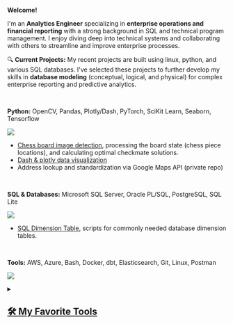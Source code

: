 **Welcome!** 

I'm an **Analytics Engineer** specializing in **enterprise operations and financial reporting** with a strong background in SQL and technical program management. I enjoy diving deep into technical systems and collaborating with others to streamline and improve enterprise processes. 

🔍 **Current Projects:** My recent projects are built using linux, python, and various SQL databases. I've selected these projects to further develop my skills in **database modeling** (conceptual, logical, and physical) for complex enterprise reporting and predictive analytics.

<br>

**Python:** OpenCV, Pandas, Plotly/Dash, PyTorch, SciKit Learn, Seaborn, Tensorflow
<p align="left">
  <a href="https://skillicons.dev">
    <img src="https://skillicons.dev/icons?i=py,opencv,pycharm,pytorch,tensorflow" />
</p>
    
- [Chess board image detection](https://github.com/sean-gits-py/chess), processing the board state (chess piece locations), and calculating optimal checkmate solutions.
- [Dash & plotly data visualization](https://github.com/sean-gits-py/dash_plotly_templates)
- Address lookup and standardization via Google Maps API (private repo)
    
<br>
  
**SQL & Databases:** Microsoft SQL Server, Oracle PL/SQL, PostgreSQL, SQL Lite
<p align="left">
  <a href="https://skillicons.dev">
    <img src="https://skillicons.dev/icons?i=dynamodb,postgres,sqlite" />
</p>
    
- [SQL Dimension Table](https://github.com/sean-gits-py/sql_dimension_tables), scripts for commonly needed database dimension tables.

<br>
    
**Tools:** AWS, Azure, Bash, Docker, dbt, Elasticsearch, Git, Linux, Postman
<p align="left">
  <a href="https://skillicons.dev">
    <img src="https://skillicons.dev/icons?i=aws,azure,bash,docker,elasticsearch,linux,debian,git,lua,postman,rasberrypi" />
</p>



<details> 
  <summary><h2>🛠️ My Favorite Tools</h2></summary>
  <!-- Some badges are from https://github.com/Ileriayo/markdown-badges -->


    <h3>🧰 Languages, Frameworks and Libraries</h3>
    
    <p>
        <a href="https://github.com/search?q=user%3ADenverCoder1+language%3Abash"><img alt="Bash" src="https://img.shields.io/badge/Bash-121011.svg?logo=gnu-bash&logoColor=white"></a>
        <a href="https://github.com/search?q=user%3ADenverCoder1+language%3Asql"><img alt="SQL" src="https://custom-icon-badges.demolab.com/badge/SQL-025E8C.svg?logo=database&logoColor=white"></a>
        <a href="https://github.com/search?q=user%3ADenverCoder1+language%3Apython"><img alt="Python" src="https://img.shields.io/badge/Python-14354C.svg?logo=python&logoColor=white"></a>
        <a href="#"><img alt="NumPy" src="https://img.shields.io/badge/Numpy-013243.svg?logo=numpy&logoColor=white"></a>
        <a href="#"><img alt="Pandas" src="https://img.shields.io/badge/Pandas-150458.svg?logo=pandas&logoColor=white"></a>
        <a href="#"><img alt="TensorFlow" src="https://img.shields.io/badge/TensorFlow-FF6F00.svg?logo=TensorFlow&logoColor=white"></a>
    </p>
    
    <h3>🗄️ Databases and Cloud Hosting</h3>
    
    <p>
        <a href="#"><img alt="MySQL" src="https://img.shields.io/badge/MySQL-00f.svg?logo=mysql&logoColor=white"></a>
        <a href="#"><img alt="Oracle" src ="https://img.shields.io/badge/Oracle-F00000.svg?logo=oracle&logoColor=white"></a>
        <a href="#"><img alt="PostgreSQL" src ="https://img.shields.io/badge/PostgreSQL-316192.svg?logo=postgresql&logoColor=white"></a>
        <a href="#"><img alt="SQLite" src ="https://img.shields.io/badge/SQLite-07405e.svg?logo=sqlite&logoColor=white"></a>
    </p>
    
    <h3>💻 Software and Tools</h3>
    
    <p>
        <a href="#"><img alt="Git" src="https://img.shields.io/badge/Git-F05033.svg?logo=git&logoColor=white"></a>
        <a href="#"><img alt="Jupyter" src="https://img.shields.io/badge/Jupyter-F37626.svg?logo=Jupyter&logoColor=white"></a>
        <a href="#"><img alt="Postman" src="https://img.shields.io/badge/Postman-FF6C37?logo=postman&logoColor=white"></a>
    </p>
